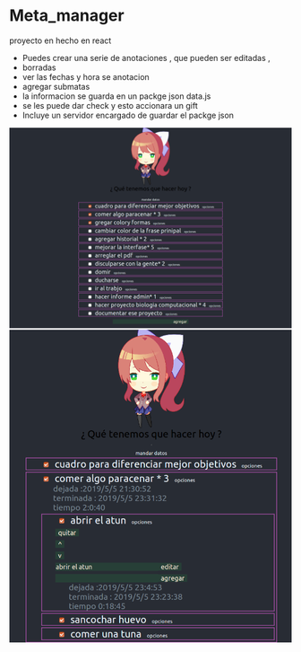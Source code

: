 # Meta_manager

proyecto en hecho en  react 
* Puedes crear una serie de anotaciones , que pueden ser editadas ,
* borradas  
* ver las fechas y hora se anotacion  
* agregar submatas 
* la informacion se guarda en un packge json data.js 
* se les puede dar check y esto accionara un gift 
* Incluye un servidor encargado de guardar el packge json 

![Captura 1 ](Captura1.png) 
![Captura 2 ](Captura2.png) 
